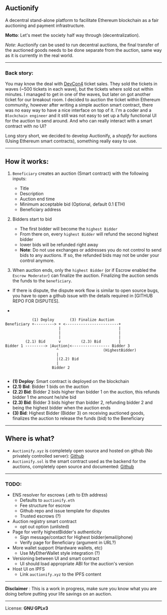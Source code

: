 ## Auctionify

A decentral stand-alone platform to facilitate Ethereum blockchain as a fair auctioning and payment infrastructure. 

__Motto__: Let's meet the society half way through (decentralization). 

_Note_: Auctionify can be used to run decentral auctions, the final transfer of the auctioned goods needs to be done separate from the auction, same way as it is currently in the real world.

---

### Back story:
You may know the deal with [DevCon4](https://blog.ethereum.org/2018/07/03/devcon4-ticket-sales/) ticket sales. They sold the tickets in waves (~500 tickets in each wave), but the tickets where sold out within minutes. I managed to get in one of the waves, but later on got another ticket for our breakout room.  I decided to auction the ticket within Ethereum community, however after writing a simple auction smart contract, there was no easy way to have a nice interface on top of it. I'm a coder and a `Blockchain engineer` and it still was not easy to set up a fully functional UI for the auction to send around. And who can really interact with a smart contract with no UI?

Long story short, we decided to develop Auctionify, a _shopify_ for auctions (Using Ethereum smart contracts), something really easy to use. 

---


## How it works:

1. `Beneficiary` creates an auction (Smart contract) with the following inputs:
	- Title
	- Description
	- Auction end time
	- Minimum acceptable bid (Optional, default 0.1 ETH) 
	- Beneficiary address


2. Bidders start to bid
	- The first bidder will become the `highest Bidder`
	- From there on, every `highest Bidder` will refund the second highest bidder
	- lower bids will be refunded right away
	- **Note**: Do not use exchanges or addresses you do not control to send bids to any auctions. If so, the refunded bids may not be under your control anymore.

3. When auction ends, only the `highest Bidder` (or if Escrow enabled the `Escrow Moderator`) can finalize the auction. Finalizing the auction sends the funds to the `beneficiary`.

- If there is dispute, the dispute work flow is similar to open source bugs, you have to open a github issue with the details required in [GITHUB REPO FOR DISPUTES].



-

```
            (1) Deploy       (3) Finalize Auction
Beneficiary +---------> + <------------------------+
                        |                          |
                        |                          |
                        |                          |
         (2.1) Bid      v         (2.3) Bid        |
Bidder 1 ---------> |Auction|<----------------- Bidder 3 
                       ^                    (HighestBidder)
                       |
                       |(2.2) Bid 
                       |
                     Bidder 2


```
* **(1) Deploy**: Smart contract is deployed on the blockchain
* **(2.1) Bid**: Bidder 1 bids on the auction
* **(2.2) Bid**: Bidder 2 bids higher than bidder 1 on the auction, this refunds bidder 1 the amount he/she bid
* **(2.3) Bid**: Bidder 3 bids higher than bidder 2, refunding bidder 2 and being the highest bidder when the auction ends
* **(3) Bid**: Highest Bidder (Bidder 3) on receiving auctioned goods, finalizes the auction to release the funds (bid) to the Beneficiary



---

## Where is what?
- `Auctionify.xyz` is completely open source and hosted on github (No privately controlled server): [Github](https://github.com/auctionify/auctionify)
- `Auctionify.sol` is the smart contract used as the backend for the auctions, completely open source and documented: [Github](https://github.com/auctionify/smart-contract)  



---

### TODO:
- ENS resolver for escrows (.eth to Eth address)
  - Defaults to `auctionify.eth`
  - Fee structure for escrow
  - Github repo and issue template for disputes
  - Trusted escrows (?)
- Auction registry smart contract
  - opt out option (unlisted)
- Page for verify highestBidder's authenticity
  - Sign message/contact for Highest bidder(email/phone)
  - Verify page for Beneficiary (argument in URL?)
- More wallet support (Hardware wallets, etc)
	- Use MyEtherWallet style integration (?)
- Versioning between UI and smart contract
	- UI should load appropriate ABI for the auction's version
- Host UI on IPFS
	- Link `auctionify.xyz` to the IPFS content	

---

**Disclaimer** : This is a work in progress, make sure you know what you are doing before putting your life savings on an auction. 

---
License: **GNU GPLv3**
